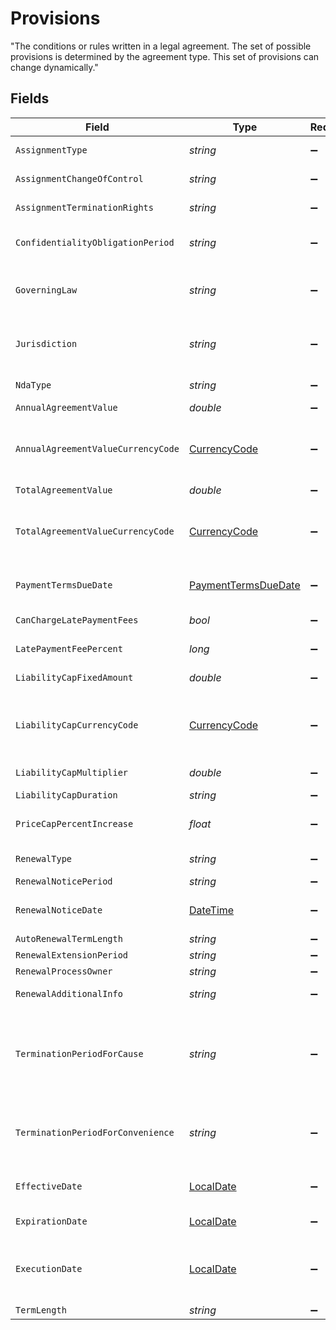 # Provisions

"The conditions or rules written in a legal agreement. The set of possible provisions is determined by the agreement type. 
This set of provisions can change dynamically."



## Fields

| Field                                                                                                                                                                                                                           | Type                                                                                                                                                                                                                            | Required                                                                                                                                                                                                                        | Description                                                                                                                                                                                                                     | Example                                                                                                                                                                                                                         |
| ------------------------------------------------------------------------------------------------------------------------------------------------------------------------------------------------------------------------------- | ------------------------------------------------------------------------------------------------------------------------------------------------------------------------------------------------------------------------------- | ------------------------------------------------------------------------------------------------------------------------------------------------------------------------------------------------------------------------------- | ------------------------------------------------------------------------------------------------------------------------------------------------------------------------------------------------------------------------------- | ------------------------------------------------------------------------------------------------------------------------------------------------------------------------------------------------------------------------------- |
| `AssignmentType`                                                                                                                                                                                                                | *string*                                                                                                                                                                                                                        | :heavy_minus_sign:                                                                                                                                                                                                              | The type of assignment rights in the agreement (e.g., transferability)                                                                                                                                                          |                                                                                                                                                                                                                                 |
| `AssignmentChangeOfControl`                                                                                                                                                                                                     | *string*                                                                                                                                                                                                                        | :heavy_minus_sign:                                                                                                                                                                                                              | Provisions related to changes in control of the assigning party                                                                                                                                                                 |                                                                                                                                                                                                                                 |
| `AssignmentTerminationRights`                                                                                                                                                                                                   | *string*                                                                                                                                                                                                                        | :heavy_minus_sign:                                                                                                                                                                                                              | Provisions for the termination of assignment rights                                                                                                                                                                             |                                                                                                                                                                                                                                 |
| `ConfidentialityObligationPeriod`                                                                                                                                                                                               | *string*                                                                                                                                                                                                                        | :heavy_minus_sign:                                                                                                                                                                                                              | A subset of ISO 8601 duration. Fractional or negative values are not supported.                                                                                                                                                 | P30D                                                                                                                                                                                                                            |
| `GoverningLaw`                                                                                                                                                                                                                  | *string*                                                                                                                                                                                                                        | :heavy_minus_sign:                                                                                                                                                                                                              | The governing law clause identifies the substantive law that will govern the rights and obligations of the parties to the agreement.                                                                                            |                                                                                                                                                                                                                                 |
| `Jurisdiction`                                                                                                                                                                                                                  | *string*                                                                                                                                                                                                                        | :heavy_minus_sign:                                                                                                                                                                                                              | A jurisdiction clause expressly sets out which courts or tribunals have the power to hear a dispute which arises under the agreement.                                                                                           |                                                                                                                                                                                                                                 |
| `NdaType`                                                                                                                                                                                                                       | *string*                                                                                                                                                                                                                        | :heavy_minus_sign:                                                                                                                                                                                                              | Type of non-disclosure agreement (e.g., unilateral, bilateral).                                                                                                                                                                 |                                                                                                                                                                                                                                 |
| `AnnualAgreementValue`                                                                                                                                                                                                          | *double*                                                                                                                                                                                                                        | :heavy_minus_sign:                                                                                                                                                                                                              | Total annual value of the agreement.                                                                                                                                                                                            |                                                                                                                                                                                                                                 |
| `AnnualAgreementValueCurrencyCode`                                                                                                                                                                                              | [CurrencyCode](../../Models/Components/CurrencyCode.md)                                                                                                                                                                         | :heavy_minus_sign:                                                                                                                                                                                                              | 'ISO 4217 codes. From https://en.wikipedia.org/wiki/ISO_4217<br/>https://www.currency-iso.org/en/home/tables/table-a1.html'<br/>                                                                                                |                                                                                                                                                                                                                                 |
| `TotalAgreementValue`                                                                                                                                                                                                           | *double*                                                                                                                                                                                                                        | :heavy_minus_sign:                                                                                                                                                                                                              | Total value of the agreement.                                                                                                                                                                                                   |                                                                                                                                                                                                                                 |
| `TotalAgreementValueCurrencyCode`                                                                                                                                                                                               | [CurrencyCode](../../Models/Components/CurrencyCode.md)                                                                                                                                                                         | :heavy_minus_sign:                                                                                                                                                                                                              | 'ISO 4217 codes. From https://en.wikipedia.org/wiki/ISO_4217<br/>https://www.currency-iso.org/en/home/tables/table-a1.html'<br/>                                                                                                |                                                                                                                                                                                                                                 |
| `PaymentTermsDueDate`                                                                                                                                                                                                           | [PaymentTermsDueDate](../../Models/Components/PaymentTermsDueDate.md)                                                                                                                                                           | :heavy_minus_sign:                                                                                                                                                                                                              | Terms specifying the payment due date, based on a defined number of days or other conditions.                                                                                                                                   |                                                                                                                                                                                                                                 |
| `CanChargeLatePaymentFees`                                                                                                                                                                                                      | *bool*                                                                                                                                                                                                                          | :heavy_minus_sign:                                                                                                                                                                                                              | Indicates if late payment fees can be charged.                                                                                                                                                                                  |                                                                                                                                                                                                                                 |
| `LatePaymentFeePercent`                                                                                                                                                                                                         | *long*                                                                                                                                                                                                                          | :heavy_minus_sign:                                                                                                                                                                                                              | Percentage fee charged on late payments.                                                                                                                                                                                        |                                                                                                                                                                                                                                 |
| `LiabilityCapFixedAmount`                                                                                                                                                                                                       | *double*                                                                                                                                                                                                                        | :heavy_minus_sign:                                                                                                                                                                                                              | Maximum liability cap in the agreement                                                                                                                                                                                          |                                                                                                                                                                                                                                 |
| `LiabilityCapCurrencyCode`                                                                                                                                                                                                      | [CurrencyCode](../../Models/Components/CurrencyCode.md)                                                                                                                                                                         | :heavy_minus_sign:                                                                                                                                                                                                              | 'ISO 4217 codes. From https://en.wikipedia.org/wiki/ISO_4217<br/>https://www.currency-iso.org/en/home/tables/table-a1.html'<br/>                                                                                                |                                                                                                                                                                                                                                 |
| `LiabilityCapMultiplier`                                                                                                                                                                                                        | *double*                                                                                                                                                                                                                        | :heavy_minus_sign:                                                                                                                                                                                                              | Multiplier applied to calculate the liability cap                                                                                                                                                                               |                                                                                                                                                                                                                                 |
| `LiabilityCapDuration`                                                                                                                                                                                                          | *string*                                                                                                                                                                                                                        | :heavy_minus_sign:                                                                                                                                                                                                              | N/A                                                                                                                                                                                                                             | P30D                                                                                                                                                                                                                            |
| `PriceCapPercentIncrease`                                                                                                                                                                                                       | *float*                                                                                                                                                                                                                         | :heavy_minus_sign:                                                                                                                                                                                                              | Maximum allowed percentage increase in prices, limited between 0 and 100.                                                                                                                                                       |                                                                                                                                                                                                                                 |
| `RenewalType`                                                                                                                                                                                                                   | *string*                                                                                                                                                                                                                        | :heavy_minus_sign:                                                                                                                                                                                                              | Specifies the type of renewal (e.g., automatic, manual).                                                                                                                                                                        |                                                                                                                                                                                                                                 |
| `RenewalNoticePeriod`                                                                                                                                                                                                           | *string*                                                                                                                                                                                                                        | :heavy_minus_sign:                                                                                                                                                                                                              | N/A                                                                                                                                                                                                                             | P30D                                                                                                                                                                                                                            |
| `RenewalNoticeDate`                                                                                                                                                                                                             | [DateTime](https://learn.microsoft.com/en-us/dotnet/api/system.datetime?view=net-5.0)                                                                                                                                           | :heavy_minus_sign:                                                                                                                                                                                                              | Calculated field based on renewal notice period. (agreement expiration date - renewal notice period duration)                                                                                                                   | 2024-08-01T00:00:00+02:00                                                                                                                                                                                                       |
| `AutoRenewalTermLength`                                                                                                                                                                                                         | *string*                                                                                                                                                                                                                        | :heavy_minus_sign:                                                                                                                                                                                                              | N/A                                                                                                                                                                                                                             | P30D                                                                                                                                                                                                                            |
| `RenewalExtensionPeriod`                                                                                                                                                                                                        | *string*                                                                                                                                                                                                                        | :heavy_minus_sign:                                                                                                                                                                                                              | N/A                                                                                                                                                                                                                             | P30D                                                                                                                                                                                                                            |
| `RenewalProcessOwner`                                                                                                                                                                                                           | *string*                                                                                                                                                                                                                        | :heavy_minus_sign:                                                                                                                                                                                                              | N/A                                                                                                                                                                                                                             |                                                                                                                                                                                                                                 |
| `RenewalAdditionalInfo`                                                                                                                                                                                                         | *string*                                                                                                                                                                                                                        | :heavy_minus_sign:                                                                                                                                                                                                              | Additional information related to the renewal process.                                                                                                                                                                          |                                                                                                                                                                                                                                 |
| `TerminationPeriodForCause`                                                                                                                                                                                                     | *string*                                                                                                                                                                                                                        | :heavy_minus_sign:                                                                                                                                                                                                              | The specific duration that a party has to give notice before terminating the agreement due to a significant breach or violation of terms. <br/>This period allows the other party to address the cause or prepare for termination.<br/> | P6M                                                                                                                                                                                                                             |
| `TerminationPeriodForConvenience`                                                                                                                                                                                               | *string*                                                                                                                                                                                                                        | :heavy_minus_sign:                                                                                                                                                                                                              | Specifies the required notice period that a party must provide before terminating the agreement for convenience, without cause, under the terms outlined in the contract.                                                       | P6M                                                                                                                                                                                                                             |
| `EffectiveDate`                                                                                                                                                                                                                 | [LocalDate](https://nodatime.org/3.1.x/api/NodaTime.LocalDate.html)                                                                                                                                                             | :heavy_minus_sign:                                                                                                                                                                                                              | The date when the terms of the agreement start to apply and become legally binding.                                                                                                                                             | 2025-01-01T00:00:00+02:00                                                                                                                                                                                                       |
| `ExpirationDate`                                                                                                                                                                                                                | [LocalDate](https://nodatime.org/3.1.x/api/NodaTime.LocalDate.html)                                                                                                                                                             | :heavy_minus_sign:                                                                                                                                                                                                              | The date when the agreement ends and is no longer valid or enforceable.                                                                                                                                                         | 2025-12-31T23:59:00+02:00                                                                                                                                                                                                       |
| `ExecutionDate`                                                                                                                                                                                                                 | [LocalDate](https://nodatime.org/3.1.x/api/NodaTime.LocalDate.html)                                                                                                                                                             | :heavy_minus_sign:                                                                                                                                                                                                              | The date when the agreement is signed by all parties, making it officially binding. This is not necessarily the same as the effective date.                                                                                     | 2024-12-16T09:13:22+02:00                                                                                                                                                                                                       |
| `TermLength`                                                                                                                                                                                                                    | *string*                                                                                                                                                                                                                        | :heavy_minus_sign:                                                                                                                                                                                                              | Overall duration of the agreement.                                                                                                                                                                                              | P30D                                                                                                                                                                                                                            |
